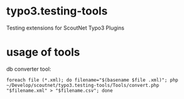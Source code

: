 # typo3.testing-tools
Testing extensions for ScoutNet Typo3 Plugins

# usage of tools
db converter tool:

```foreach file (*.xml); do filename="$(basename $file .xml)"; php ~/Develop/scoutnet/typo3.testing-tools/Tools/convert.php "$filename.xml" > "$filename.csv"; done```
